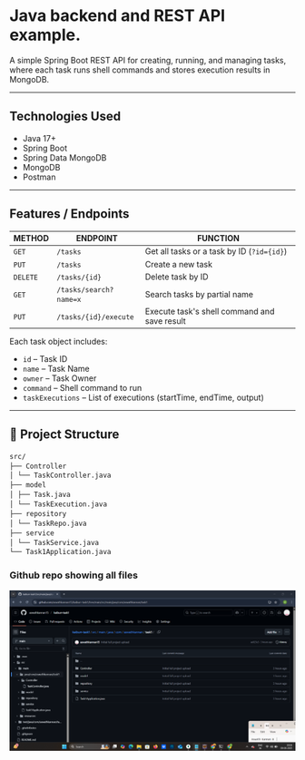 # Java backend and REST API example.

A simple Spring Boot REST API for creating, running, and managing tasks, where each task runs shell commands and stores execution results in MongoDB.

---

## Technologies Used

- Java 17+
- Spring Boot
- Spring Data MongoDB
- MongoDB 
- Postman

---
## Features / Endpoints

| METHOD | ENDPOINT                  | FUNCTION                                      |
|--------|---------------------------|-----------------------------------------------|
| `GET`  | `/tasks`                  | Get all tasks or a task by ID (`?id={id}`)    |
| `PUT`  | `/tasks`                  | Create a new task                             |
| `DELETE` | `/tasks/{id}`           | Delete task by ID                             |
| `GET`  | `/tasks/search?name=x`    | Search tasks by partial name                  |
| `PUT`  | `/tasks/{id}/execute`     | Execute task's shell command and save result  |

Each task object includes:
- `id` – Task ID
- `name` – Task Name
- `owner` – Task Owner
- `command` – Shell command to run
- `taskExecutions` – List of executions (startTime, endTime, output)

---
## 📁 Project Structure
```bash
src/
├── Controller
│ └── TaskController.java
├── model
│ ├── Task.java
│ └── TaskExecution.java
├── repository
│ └── TaskRepo.java
├── service
│ └── TaskService.java
└── Task1Application.java
```
### Github repo showing all files
![github repo Screenshot](screenshots/github.png)


